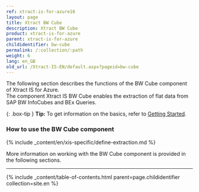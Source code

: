```yaml
---
ref: xtract-is-for-azure16
layout: page
title: Xtract BW Cube
description: Xtract BW Cube
product: xtract-is-for-azure
parent: xtract-is-for-azure
childidentifier: bw-cube
permalink: /:collection/:path
weight: 6
lang: en_GB
old_url: /Xtract-IS-EN/default.aspx?pageid=bw-cube
---
```

The following section describes the functions of the BW Cube component of Xtract IS for Azure.<br>
The component Xtract IS BW Cube enables the extraction of flat data from SAP BW InfoCubes and BEx Queries.

{: .box-tip }
**Tip:** To get information on the basics, refer to [Getting Started](../getting-started). <br>

### How to use the BW Cube component
{% include _content/en/xis-specific/define-extraction.md %}

More information on working with the BW Cube component is provided in the following sections.

---

{% include _content/table-of-contents.html parent=page.childidentifier collection=site.en %}
